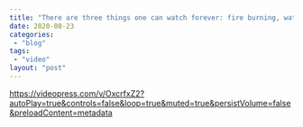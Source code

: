 ```yaml
---
title: "There are three things one can watch forever: fire burning, water falling, and computation progress bars"
date: 2020-08-23
categories: 
 - "blog"
tags: 
 - "video"
layout: "post"
---
```


https://videopress.com/v/OxcrfxZ2?autoPlay=true&controls=false&loop=true&muted=true&persistVolume=false&preloadContent=metadata
